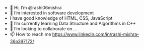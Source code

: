 - 👋 Hi, I’m @rashi06mishra
- 👀 I’m interested in software development
- I have good knowledge of HTML, CSS, JavaScript
- 🌱 I’m currently learning Data Structure and Algorithms in C++
- 💞️ I’m looking to collaborate on ...
- 📫 How to reach me https://www.linkedin.com/in/rashi-mishra-36a397172/

<!---
rashi06mishra/rashi06mishra is a ✨ special ✨ repository because its `README.md` (this file) appears on your GitHub profile.
You can click the Preview link to take a look at your changes.
--->
